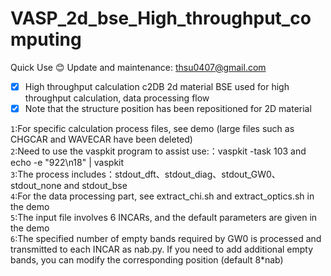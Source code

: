 # VASP_2d_bse_High_throughput_computing
Quick Use  :blush: Update and maintenance: thsu0407@gmail.com  
- [x] High throughput calculation c2DB 2d material BSE used for high throughput calculation, data processing flow  
- [x] Note that the structure position has been repositioned for 2D material  

`1`:For specific calculation process files, see demo (large files such as CHGCAR and WAVECAR have been deleted)    
`2`:Need to use the vaspkit program to assist use:：vaspkit -task 103 and echo -e "922\n18" | vaspkit  
`3`:The process includes：stdout_dft、stdout_diag、stdout_GW0、stdout_none and stdout_bse   
`4`:For the data processing part, see extract_chi.sh and extract_optics.sh in the demo    
`5`:The input file involves 6 INCARs, and the default parameters are given in the demo   
`6`:The specified number of empty bands required by GW0 is processed and transmitted to each INCAR as nab.py. If you need to add additional empty bands, you can modify the corresponding position (default 8*nab)  

